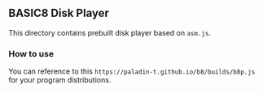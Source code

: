## BASIC8 Disk Player

This directory contains prebuilt disk player based on `asm.js`.

### How to use

You can reference to this `https://paladin-t.github.io/b8/builds/b8p.js` for your program distributions.
